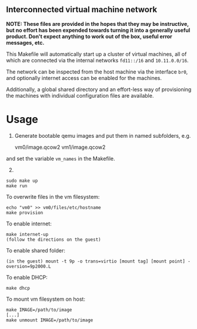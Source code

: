 ## Interconnected virtual machine network

**NOTE: These files are provided in the hopes that they may be instructive,
but no effort has been expended towards turning it into a generally useful product.
Don't expect anything to work out of the box, useful error messages, etc.**

This Makefile will automatically start up a cluster of virtual machines,
all of which are connected via the internal networks `fd11::/16` and `10.11.0.0/16`.

The network can be inspected from the host machine via the interface `br0`, and
optionally internet access can be enabled for the machines.

Additionally, a global shared directory and an effort-less way of provisioning
the machines with individual configuration files are available.

# Usage

1) Generate bootable qemu images and put them in named subfolders, e.g.

    vm0/image.qcow2
    vm1/image.qcow2

and set the variable `vm_names` in the Makefile.

2)

    sudo make up
    make run

To overwrite files in the vm filesystem:

    echo "vm0" >> vm0/files/etc/hostname
    make provision

To enable internet:

    make internet-up
    (follow the directions on the guest)

To enable shared folder:

    (in the guest) mount -t 9p -o trans=virtio [mount tag] [mount point] -oversion=9p2000.L

To enable DHCP:

    make dhcp

To mount vm filesystem on host:

    make IMAGE=/path/to/image
    [...]
    make unmount IMAGE=/path/to/image

